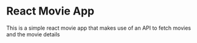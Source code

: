 <h1>React Movie App</h1>
<p>This is a simple react movie app that makes use of an API to fetch movies and the movie details</p>
